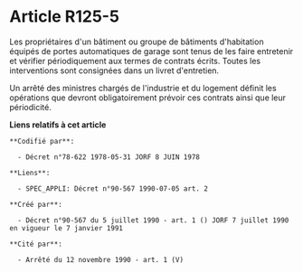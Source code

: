 # Article R125-5

Les propriétaires d'un bâtiment ou groupe de bâtiments d'habitation équipés de portes automatiques de garage sont tenus de
les faire entretenir et vérifier périodiquement aux termes de contrats écrits. Toutes les interventions sont consignées dans
un livret d'entretien.

Un arrêté des ministres chargés de l'industrie et du logement définit les opérations que devront obligatoirement prévoir ces
contrats ainsi que leur périodicité.

**Liens relatifs à cet article**

	**Codifié par**:

	  - Décret n°78-622 1978-05-31 JORF 8 JUIN 1978

	**Liens**:

	  - SPEC_APPLI: Décret n°90-567 1990-07-05 art. 2

	**Créé par**:

	  - Décret n°90-567 du 5 juillet 1990 - art. 1 () JORF 7 juillet 1990 en vigueur le 7 janvier 1991

	**Cité par**:

	  - Arrêté du 12 novembre 1990 - art. 1 (V)
